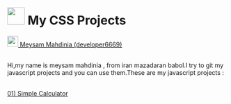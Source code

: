 

<h1>
  <img src='https://user-images.githubusercontent.com/87698767/175292178-2bf73334-3cb5-4660-9368-0f36a437b94a.png' alt='' height='40' width='40' />
  My CSS Projects
</h1>

<a href="https://www.developer6669.com">
  <img src='https://user-images.githubusercontent.com/87698767/175297602-1f346731-f1ee-429b-bf72-626bed8411cd.png' alt='' height='25' width='25' />
  Meysam Mahdinia (developer6669)
</a>
<br/>
<br/>
<p>
  Hi,my name is meysam mahdinia , from iran mazadaran babol.I try to git my javascript projects and you can use them.These are my javascript projects :
</p>
<br/>
<a href="https://github.com/developer6669/JavaScript/tree/Calculator">
  01) Simple Calculator
</a>

<!---
```html
# JavaScript
<h2>Example of code</h2>
<a href="#">ddd</a>
<pre>
    <div class="container">
        <div class="block two first">
            <h2>Your title</h2>
            <div class="wrap">
            //Your content
            </div>
        </div>
    </div>
</pre>
```
-->
